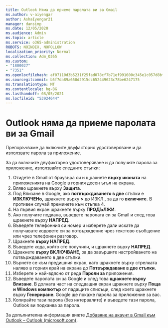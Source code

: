 ```yaml
---
title: Outlook Няма да приеме паролата ви за Gmail
ms.author: v-aiyengar
author: AshaIyengar21
manager: dansimp
ms.date: 12/05/2020
ms.audience: Admin
ms.topic: article
ms.service: o365-administration
ROBOTS: NOINDEX, NOFOLLOW
localization_priority: Normal
ms.collection: Adm_O365
ms.custom:
- "1800027"
- "7351"
ms.openlocfilehash: af07110d3b5231f25fad078cf7b71ef991600c345e1c057d8bfe1614d9570580
ms.sourcegitcommit: b5f7da89a650d2915dc652449623c78be6247175
ms.translationtype: MT
ms.contentlocale: bg-BG
ms.lasthandoff: 08/05/2021
ms.locfileid: "53924644"
---
```

# <a name="outlook-wont-accept-your-gmail-password"></a>Outlook няма да приеме паролата ви за Gmail

Препоръчваме да включите двуфакторно удостоверяване и да използвате парола за приложение.

За да включите двуфакторно удостоверяване и да получите парола за приложение, използвайте следните стъпки:

1. Отидете в Gmail от браузъра си и щракнете **върху иконата** на приложенията на Google в горния десен ъгъл на екрана.
1. Вляво щракнете върху **Защита**.
1. Под Влизане в Google, ако **потвърждаването в две** стъпки е **ИЗКЛЮЧЕНо,** щракнете върху **>** до ИЗКЛ., за да го **включите.**  В противен случай преминете към стъпка 4.
1. На първия екран щракнете върху **ПРОДЪЛЖИ**.
1. Ако получите подкана, въведете паролата си за Gmail и след това щракнете върху **НАПРЕД**.
1. Въведете телефонния си номер и изберете дали искате да получавате кодовете си за потвърждение чрез текстово съобщение или чрез телефонен разговор.
1. Щракнете **върху НАПРЕД**.
1. Въведете кода, който сте получили, и щракнете върху **НАПРЕД**.
1. Щракнете **върху ВКЛЮЧВАНЕ,** за да завършите настройването на потвърждаването в две стъпки.
1. Върнете се към предишния екран, като щракнете върху стрелката наляво в горния край на екрана до **Потвърждаване в две стъпки.**
1. Изберете **>** най-вдясно от реда **Пароли за** приложения.
1. Въведете паролата си за Google и след това **щракнете върху Влизане**. В долната част на следващия екран щракнете върху **Поща** **и Windows компютър** от падащите списъци, след което щракнете върху **Генериране**.
Google ще покаже парола за приложение за вас. 
13. Копирайте тази парола (без интервалите) и въведете тази парола, Outlook ви подканва за парола.

За допълнителна информация вижте [Добавяне на акаунт в Gmail към Outlook – Outlook (microsoft.com)](https://support.microsoft.com/office/add-a-gmail-account-to-outlook-70191667-9c52-4581-990e-e30318c2c081).
